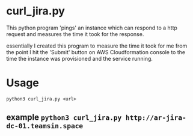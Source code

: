 # curl_jira.py
This python program 'pings' an instance which can respond to a http request and measures the time it took for the response.

essentially I created this program to measure the time it took for me from the point I hit the 'Submit' button on AWS Cloudformation console to the time the instance was provisioned and the service running.

# Usage
`python3 curl_jira.py <url>`
## example `python3 curl_jira.py http://ar-jira-dc-01.teamsin.space`